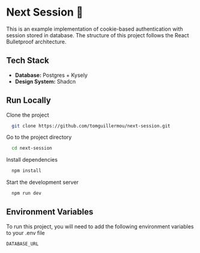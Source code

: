 # Next Session 🍪

This is an example implementation of cookie-based authentication with session stored in database.
The structure of this project follows the React Bulletproof architecture.

## Tech Stack

- **Database:** Postgres + Kysely
- **Design System:** Shadcn

## Run Locally

Clone the project

```bash
  git clone https://github.com/tomguillermou/next-session.git
```

Go to the project directory

```bash
  cd next-session
```

Install dependencies

```bash
  npm install
```

Start the development server

```bash
  npm run dev
```

## Environment Variables

To run this project, you will need to add the following environment variables to your .env file

`DATABASE_URL`
